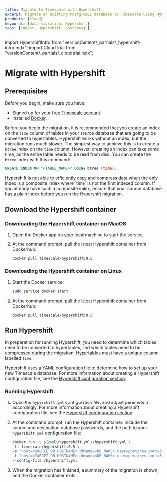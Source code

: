 ```yaml
---
title: Migrate to Timescale with Hypershift
excerpt: Migrate an existing PostgreSQL database to Timescale using Hypershift
products: [cloud]
keywords: [data migration, Hypershift]
tags: [ingest, Hypershift, postgresql]
---
```


import HypershiftIntro from "versionContent/_partials/_hypershift-intro.mdx";
import CloudTrial from "versionContent/_partials/_cloudtrial.mdx";

# Migrate with Hypershift

<HypershiftIntro />

## Prerequisites

Before you begin, make sure you have:

*   Signed up for your [free Timescale account][cloud-install].
*   Installed [Docker][docker-install].

<CloudTrial />

Before you begin the migration, it is recommended that you create an index on
the `time` column of tables in your source database that are going to be
converted to hypertables. Hypershift works without an index, but the migration
runs much slower. The simplest way to achieve this is to create a `btree` index
on the `time` column. However, creating an index can take some time, as the
entire table needs to be read from disk. You can create the `btree` index with
this command:

```sql
CREATE INDEX ON "<TABLE_NAME>" USING btree (time);
```

<Highlight type="important">
Hypershift is not able to efficiently copy and compress data when the only
index is a composite index where `time` is not the first indexed column. If you
already have such a composite index, ensure that your source database has a
plain index before you run the Hypershift migration.
</Highlight>

## Download the Hypershift container

<Tabs label="Download Hypershift">

<Tab title="MacOS">

<Procedure>

### Downloading the Hypershift container on MacOS

1.  Open the Docker app on your local machine to start the service.

1.  At the command prompt, pull the latest Hypershift container from Dockerhub:

    ```bash
    docker pull timescale/hypershift:0.5
    ```

</Procedure>

</Tab>

<Tab title="Linux">

<Procedure>

### Downloading the Hypershift container on Linux

1.  Start the Docker service:

    ```bash
    sudo service docker start
    ```

1.  At the command prompt, pull the latest Hypershift container from Dockerhub:

    ```bash
    docker pull timescale/hypershift:0.5
    ```

</Procedure>

</Tab>

</Tabs>

## Run Hypershift

In preparation for running Hypershift, you need to determine which tables need
to be converted to hypertables, and which tables need to be compressed during
the migration. Hypertables must have a unique column labelled `time`.

Hypershift uses a YAML configuration file to determine how to set up your new
Timescale database. For more information about creating a Hypershift
configuration file, see the
[Hypershift configuration section][hypershift-config].

<Procedure>

### Running Hypershift

1.  Open the `hypershift.yml` configuration file, and adjust parameters
    accordingly. For more information about creating a Hypershift configuration
    file, see the [Hypershift configuration section][hypershift-config].

1.  At the command prompt, run the Hypershift container. Include the source and
    destination database passwords, and the path to your `hypershift.yml`
    configuration file:

    ```bash
    docker run -v $(pwd)/hypershift.yml:/hypershift.yml \
    -ti timescale/hypershift:0.5 \
    -s "host=<SOURCE_DB_HOSTNAME> dbname=<DB_NAME> user=postgres port=5431 password=<DB_PASSWORD>" \
    -t "host=<TARGET_DB_HOSTNAME> dbname=<DB_NAME> user=postgres port=5432 password=<DB_PASSWORD>" \
    --config-file /hypershift.yml
    ```

1.  When the migration has finished, a summary of the migration is shown, and
    the Docker container exits.

</Procedure>

[cloud-install]: /getting-started/latest/
[docker-install]: https://docs.docker.com/get-docker/
[hypershift-config]: /use-timescale/:currentVersion:/migration/hypershift-config/

